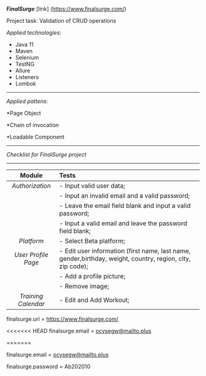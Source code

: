 ***FinalSurge***  [link] (https://www.finalsurge.com/)

Project task: Validation of CRUD operations


*Applied technologies*:

* Java 11
* Maven
* Selenium
* TestNG
* Allure
* Listeners
* Lombok
---

*Applied pattens*:

*Page Object

*Chain of invocation

*Loadable Component

---


*Checklist for *FinalSurge* project* 

---

|     **Module**      | **Tests**                                                                                                  |
|:-------------------:|:-----------------------------------------------------------------------------------------------------------|
|   *Authorization*   | - Input valid user data;                                                                                   |
|                     | - Input an invalid email and a valid password;                                                             |
|                     | - Leave the email field blank and input a valid password;                                                  |
|                     | - Input a valid email and leave the password field blank;                                                  |
|     *Platform*      | - Select Beta platform;                                                                                    |
| *User Profile Page* | - Edit user information (first name, last name, gender,birthday, weight, country, region, city, zip code); |
|                     | - Add a profile picture;                                                                                   |
|                     | - Remove image;                                                                                            |
| *Training Calendar* | - Edit and Add Workout;                                                                                    |

finalsurge.url = https://www.finalsurge.com/

<<<<<<< HEAD
finalsurge.email = ocysegw@mailto.plus

=======

finalsurge.email = ocysegw@mailto.plus



finalsurge.password = Ab202010








                  

                     














